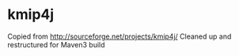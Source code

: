 # kmip4j
Copied from http://sourceforge.net/projects/kmip4j/
Cleaned up and restructured for Maven3 build

